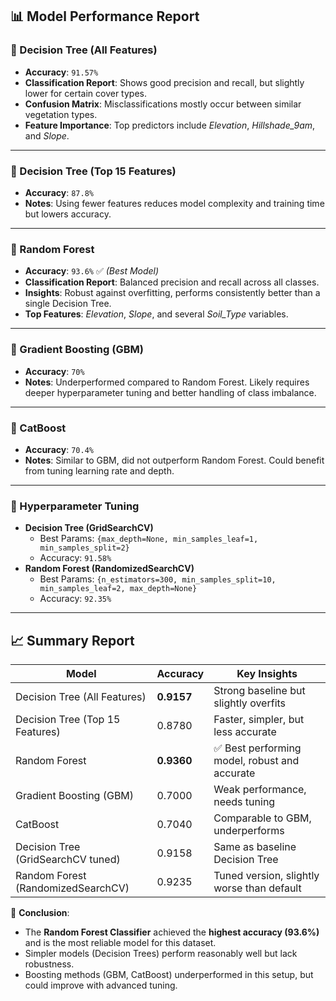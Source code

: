 ## 📊 Model Performance Report

### 🔹 Decision Tree (All Features)
- **Accuracy**: `91.57%`
- **Classification Report**: Shows good precision and recall, but slightly lower for certain cover types.
- **Confusion Matrix**: Misclassifications mostly occur between similar vegetation types.
- **Feature Importance**: Top predictors include *Elevation*, *Hillshade_9am*, and *Slope*.

---

### 🔹 Decision Tree (Top 15 Features)
- **Accuracy**: `87.8%`
- **Notes**: Using fewer features reduces model complexity and training time but lowers accuracy.

---

### 🔹 Random Forest
- **Accuracy**: `93.6%` ✅ *(Best Model)*
- **Classification Report**: Balanced precision and recall across all classes.
- **Insights**: Robust against overfitting, performs consistently better than a single Decision Tree.
- **Top Features**: *Elevation*, *Slope*, and several *Soil_Type* variables.

---

### 🔹 Gradient Boosting (GBM)
- **Accuracy**: `70%`
- **Notes**: Underperformed compared to Random Forest. Likely requires deeper hyperparameter tuning and better handling of class imbalance.

---

### 🔹 CatBoost
- **Accuracy**: `70.4%`
- **Notes**: Similar to GBM, did not outperform Random Forest. Could benefit from tuning learning rate and depth.

---

### 🔹 Hyperparameter Tuning
- **Decision Tree (GridSearchCV)**
  - Best Params: `{max_depth=None, min_samples_leaf=1, min_samples_split=2}`
  - Accuracy: `91.58%`
- **Random Forest (RandomizedSearchCV)**
  - Best Params: `{n_estimators=300, min_samples_split=10, min_samples_leaf=2, max_depth=None}`
  - Accuracy: `92.35%`

---

## 📈 Summary Report

| Model                               | Accuracy   | Key Insights |
|-------------------------------------|------------|--------------|
| Decision Tree (All Features)        | **0.9157** | Strong baseline but slightly overfits |
| Decision Tree (Top 15 Features)     | 0.8780     | Faster, simpler, but less accurate |
| Random Forest                       | **0.9360** | ✅ Best performing model, robust and accurate |
| Gradient Boosting (GBM)             | 0.7000     | Weak performance, needs tuning |
| CatBoost                            | 0.7040     | Comparable to GBM, underperforms |
| Decision Tree (GridSearchCV tuned)  | 0.9158     | Same as baseline Decision Tree |
| Random Forest (RandomizedSearchCV)  | 0.9235     | Tuned version, slightly worse than default |

📌 **Conclusion**:  
- The **Random Forest Classifier** achieved the **highest accuracy (93.6%)** and is the most reliable model for this dataset.  
- Simpler models (Decision Trees) perform reasonably well but lack robustness.  
- Boosting methods (GBM, CatBoost) underperformed in this setup, but could improve with advanced tuning.  

